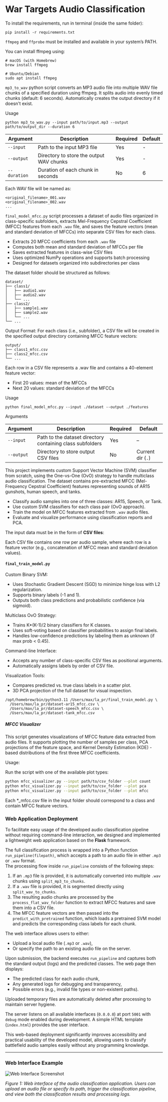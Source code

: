 # War Targets Audio Classification

To install the requirements, run in terminal (inside the same folder):
```{bash}
pip install -r requirements.txt
```
`ffmpeg` and `ffprobe` must be installed and available in your system’s PATH.

You can install ffmpeg using:
```{bash}
# macOS (with Homebrew)
brew install ffmpeg

# Ubuntu/Debian
sudo apt install ffmpeg
```


`mp3_to_wav` python script converts an MP3 audio file into multiple WAV file chunks of a specified duration using ffmpeg. It splits audio into evenly timed chunks (default: 6 seconds). Automatically creates the output directory if it doesn't exist.

Usage
```{bash}
python mp3_to_wav.py --input path/to/input.mp3 --output path/to/output_dir --duration 6
```

| Argument     | Description                                      | Required | Default |
|--------------|--------------------------------------------------|----------|---------|
| `--input`    | Path to the input MP3 file                       | Yes      | -       |
| `--output`   | Directory to store the output WAV chunks         | Yes      | -       |
| `--duration` | Duration of each chunk in seconds                | No       | 6       |


Each WAV file will be named as:
```{}
<original_filename>_001.wav
<original_filename>_002.wav
...
```

`final_model_mfcc.py`  script processes a dataset of audio files organized in class-specific subfolders, extracts Mel-Frequency Cepstral Coefficient (MFCC) features from each `.wav` file, and saves the feature vectors (mean and standard deviation of MFCCs) into separate CSV files for each class.

- Extracts 20 MFCC coefficients from each `.wav` file
- Computes both mean and standard deviation of MFCCs per file
- Saves extracted features in class-wise CSV files
- Uses optimized NumPy operations and supports batch processing
- Designed for datasets organized into subdirectories per class

The dataset folder should be structured as follows:
```{bash}
dataset/
├── class1/
│   ├── audio1.wav
│   ├── audio2.wav
│   └── ...
├── class2/
│   ├── sample1.wav
│   ├── sample2.wav
│   └── ...
└── ...
```

Output Format: For each class (i.e., subfolder), a CSV file will be created in the specified output directory containing MFCC feature vectors:

```{bash}
output/
├── class1_mfcc.csv
├── class2_mfcc.csv
└── ...
```

Each row in a CSV file represents a .wav file and contains a 40-element feature vector:
- First 20 values: mean of the MFCCs
- Next 20 values: standard deviation of the MFCCs

Usage
```{bash}
python final_model_mfcc.py --input ./dataset --output ./features
```

Arguments

| Argument   | Description                                               | Required | Default        |
|------------|-----------------------------------------------------------|----------|----------------|
| `--input`  | Path to the dataset directory containing class subfolders | Yes      | –              |
| `--output` | Directory to store output CSV files                       | No       | Current dir (`.`) |

This project implements custom Support Vector Machine (SVM) classifier from scratch, using the One-vs-One (OvO) strategy to handle multiclass audio classification. The dataset contains pre-extracted MFCC (Mel-Frequency Cepstral Coefficient) features representing sounds of AR15 gunshots, human speech, and tanks.

- Classify audio samples into one of three classes: AR15, Speech, or Tank.
- Use custom SVM classifiers for each class pair (OvO approach).
- Train the model on MFCC features extracted from `.wav` audio files.
- Evaluate and visualize performance using classification reports and PCA.

The input data must be in the form of **CSV files**:

Each CSV file contains one row per audio sample, where each row is a feature vector (e.g., concatenation of MFCC mean and standard deviation values).

#### `final_train_model.py`
Custom Binary SVM:
-   Uses Stochastic Gradient Descent (SGD) to minimize hinge loss with L2 regularization.
-   Supports binary labels (-1 and 1).
-   Outputs both class predictions and probabilistic confidence (via sigmoid).

Multiclass OvO Strategy:

- Trains K*(K-1)/2 binary classifiers for K classes.
- Uses soft-voting based on classifier probabilities to assign final labels.
- Handles low-confidence predictions by labeling them as unknown (if max prob < 0.45).

Command-line Interface:
- Accepts any number of class-specific CSV files as positional arguments.
- Automatically assigns labels by order of CSV file.

Visualization Tools:
- Compares predicted vs. true class labels in a scatter plot.
- 3D PCA projection of the full dataset for visual inspection.

```{bash}
/opt/homebrew/bin/python3.11 /Users/max/la_pr/final_train_model.py \
  /Users/max/la_pr/dataset-ar15_mfcc.csv \
  /Users/max/la_pr/dataset-speech_mfcc.csv \
  /Users/max/la_pr/dataset-tank_mfcc.csv
```

##### MFCC Visualizer

This script generates visualizations of MFCC feature data extracted from audio files. It supports plotting the number of samples per class, PCA projections of the feature space, and Kernel Density Estimation (KDE) - based distributions of the first three MFCC coefficients.

Usage:

Run the script with one of the available plot types:

```bash
python mfcc_visualizer.py --input path/to/csv_folder --plot count
python mfcc_visualizer.py --input path/to/csv_folder --plot pca
python mfcc_visualizer.py --input path/to/csv_folder --plot mfcc
```

Each *_mfcc.csv file in the input folder should correspond to a class and contain MFCC feature vectors.

### Web Application Deployment

To facilitate easy usage of the developed audio classification pipeline without requiring command-line interaction, we designed and implemented a lightweight web application based on the **Flask** framework.

The full classification process is wrapped into a Python function `run_pipeline(filepath)`, which accepts a path to an audio file in either `.mp3` or `.wav` format.  
The processing flow inside `run_pipeline` consists of the following steps:

1. If an `.mp3` file is provided, it is automatically converted into multiple `.wav` chunks using `split_mp3_to_chunks`.
2. If a `.wav` file is provided, it is segmented directly using `split_wav_to_chunks`.
3. The resulting audio chunks are processed by the `process_flat_wav_folder` function to extract MFCC features and save them into a CSV file.
4. The MFCC feature vectors are then passed into the `predict_with_pretrained` function, which loads a pretrained SVM model and predicts the corresponding class labels for each chunk.

The web interface allows users to either:
- Upload a local audio file (`.mp3` or `.wav`),
- Or specify the path to an existing audio file on the server.

Upon submission, the backend executes `run_pipeline` and captures both the standard output (logs) and the predicted classes. The web page then displays:
- The predicted class for each audio chunk,
- Any generated logs for debugging and transparency,
- Possible errors (e.g., invalid file types or non-existent paths).

Uploaded temporary files are automatically deleted after processing to maintain server hygiene.

The server listens on all available interfaces (`0.0.0.0`) at port `5001` with `debug` mode enabled during development. A simple HTML template (`index.html`) provides the user interface.

This web-based deployment significantly improves accessibility and practical usability of the developed model, allowing users to classify battlefield audio samples easily without any programming knowledge.

---

### Web Interface Example

![Web Interface Screenshot](templates/index.png)

*Figure 1: Web interface of the audio classification application. Users can upload an audio file or specify its path, trigger the classification pipeline, and view both the classification results and processing logs.*

